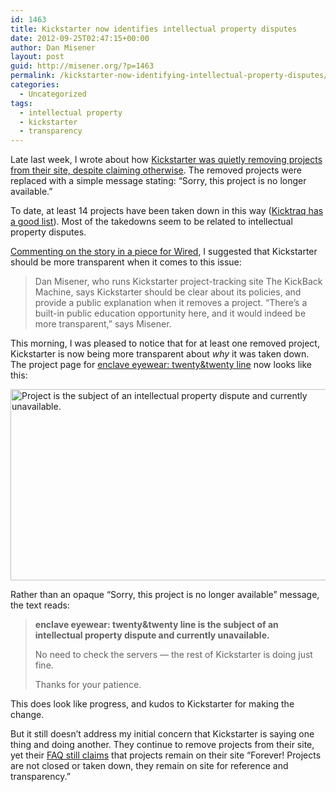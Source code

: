 ```yaml
---
id: 1463
title: Kickstarter now identifies intellectual property disputes
date: 2012-09-25T02:47:15+00:00
author: Dan Misener
layout: post
guid: http://misener.org/?p=1463
permalink: /kickstarter-now-identifying-intellectual-property-disputes/
categories:
  - Uncategorized
tags:
  - intellectual property
  - kickstarter
  - transparency
---
```

Late last week, I wrote about how [Kickstarter was quietly removing projects from their site, despite claiming otherwise](http://misener.org/despite-claiming-otherwise-kickstarter-quietly-removes-projects/). The removed projects were replaced with a simple message stating: &#8220;Sorry, this project is no longer available.&#8221;

To date, at least 14 projects have been taken down in this way ([Kicktraq has a good list](http://www.kicktraq.com/search/?find=is:deleted&sort=new)). Most of the takedowns seem to be related to intellectual property disputes.

[Commenting on the story in a piece for Wired](http://www.wired.com/design/2012/09/kickstarter-takedowns/), I suggested that Kickstarter should be more transparent when it comes to this issue:

> Dan Misener, who runs Kickstarter project-tracking site The KickBack Machine, says Kickstarter should be clear about its policies, and provide a public explanation when it removes a project. “There’s a built-in public education opportunity here, and it would indeed be more transparent,” says Misener.

This morning, I was pleased to notice that for at least one removed project, Kickstarter is now being more transparent about _why_ it was taken down. The project page for [enclave eyewear: twenty&twenty line](http://www.kickstarter.com/projects/124039987/enclave-eyewear-twentyandtwenty-line) now looks like this:

<img src="http://misener.org/wp-content/uploads/2012/09/Screen-Shot-2012-09-25-at-8.11.55-AM-528x306.png" alt="Project is the subject of an intellectual property dispute and currently unavailable." title="IP Dispute" width="528" height="306" class="alignnone size-medium wp-image-1464" srcset="/wordpress/wp-content/uploads/2012/09/Screen-Shot-2012-09-25-at-8.11.55-AM-528x306.png 528w, /wordpress/wp-content/uploads/2012/09/Screen-Shot-2012-09-25-at-8.11.55-AM-1024x593.png 1024w, /wordpress/wp-content/uploads/2012/09/Screen-Shot-2012-09-25-at-8.11.55-AM.png 1114w" sizes="(max-width: 528px) 100vw, 528px" />

Rather than an opaque &#8220;Sorry, this project is no longer available&#8221; message, the text reads:

> **enclave eyewear: twenty&twenty line is the subject of an intellectual property dispute and currently unavailable.**
> 
> No need to check the servers — the rest of Kickstarter is doing just fine.
> 
> Thanks for your patience.

This does look like progress, and kudos to Kickstarter for making the change.

But it still doesn&#8217;t address my initial concern that Kickstarter is saying one thing and doing another. They continue to remove projects from their site, yet their [FAQ still claims](http://www.kickstarter.com/help/faq/creator%20questions#HowLongDoesAProjRemaOnKick) that projects remain on their site &#8220;Forever! Projects are not closed or taken down, they remain on site for reference and transparency.&#8221;
